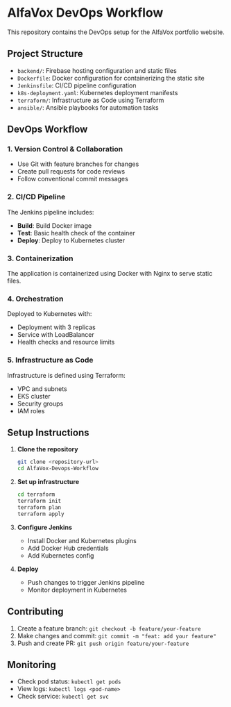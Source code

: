 # AlfaVox DevOps Workflow

This repository contains the DevOps setup for the AlfaVox portfolio website.

## Project Structure

- `backend/`: Firebase hosting configuration and static files
- `Dockerfile`: Docker configuration for containerizing the static site
- `Jenkinsfile`: CI/CD pipeline configuration
- `k8s-deployment.yaml`: Kubernetes deployment manifests
- `terraform/`: Infrastructure as Code using Terraform
- `ansible/`: Ansible playbooks for automation tasks

## DevOps Workflow

### 1. Version Control & Collaboration

- Use Git with feature branches for changes
- Create pull requests for code reviews
- Follow conventional commit messages

### 2. CI/CD Pipeline

The Jenkins pipeline includes:
- **Build**: Build Docker image
- **Test**: Basic health check of the container
- **Deploy**: Deploy to Kubernetes cluster

### 3. Containerization

The application is containerized using Docker with Nginx to serve static files.

### 4. Orchestration

Deployed to Kubernetes with:
- Deployment with 3 replicas
- Service with LoadBalancer
- Health checks and resource limits

### 5. Infrastructure as Code

Infrastructure is defined using Terraform:
- VPC and subnets
- EKS cluster
- Security groups
- IAM roles

## Setup Instructions

1. **Clone the repository**
   ```bash
   git clone <repository-url>
   cd AlfaVox-Devops-Workflow
   ```

2. **Set up infrastructure**
   ```bash
   cd terraform
   terraform init
   terraform plan
   terraform apply
   ```

3. **Configure Jenkins**
   - Install Docker and Kubernetes plugins
   - Add Docker Hub credentials
   - Add Kubernetes config

4. **Deploy**
   - Push changes to trigger Jenkins pipeline
   - Monitor deployment in Kubernetes

## Contributing

1. Create a feature branch: `git checkout -b feature/your-feature`
2. Make changes and commit: `git commit -m "feat: add your feature"`
3. Push and create PR: `git push origin feature/your-feature`

## Monitoring

- Check pod status: `kubectl get pods`
- View logs: `kubectl logs <pod-name>`
- Check service: `kubectl get svc`
